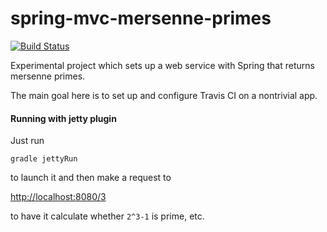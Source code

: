 spring-mvc-mersenne-primes
==========================

[![Build Status](https://travis-ci.org/ericdahl/spring-mvc-mersenne-primes.png?branch=master)](https://travis-ci.org/ericdahl/spring-mvc-mersenne-primes)

Experimental project which sets up a web service with Spring that returns mersenne primes.

The main goal here is to set up and configure Travis CI on a nontrivial app.

#### Running with jetty plugin

Just run
```
gradle jettyRun
```
to launch it
and then make a request to 

[http://localhost:8080/3](http://localhost:8080/3)

to have it calculate whether ```2^3-1``` is prime, etc.
